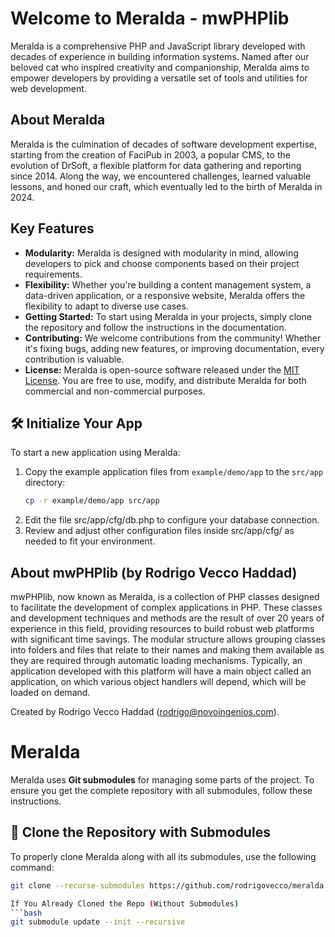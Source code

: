 # Welcome to Meralda - mwPHPlib

Meralda is a comprehensive PHP and JavaScript library developed with decades of experience in building information systems. Named after our beloved cat who inspired creativity and companionship, Meralda aims to empower developers by providing a versatile set of tools and utilities for web development.

## About Meralda

Meralda is the culmination of decades of software development expertise, starting from the creation of FaciPub in 2003, a popular CMS, to the evolution of DrSoft, a flexible platform for data gathering and reporting since 2014. Along the way, we encountered challenges, learned valuable lessons, and honed our craft, which eventually led to the birth of Meralda in 2024.

## Key Features

- **Modularity:** Meralda is designed with modularity in mind, allowing developers to pick and choose components based on their project requirements.
- **Flexibility:** Whether you're building a content management system, a data-driven application, or a responsive website, Meralda offers the flexibility to adapt to diverse use cases.
- **Getting Started:** To start using Meralda in your projects, simply clone the repository and follow the instructions in the documentation.
- **Contributing:** We welcome contributions from the community! Whether it's fixing bugs, adding new features, or improving documentation, every contribution is valuable.
- **License:** Meralda is open-source software released under the [MIT License](LICENSE). You are free to use, modify, and distribute Meralda for both commercial and non-commercial purposes.

## 🛠️ Initialize Your App
To start a new application using Meralda:
1. Copy the example application files from `example/demo/app` to the `src/app` directory:
   ```bash
   cp -r example/demo/app src/app
2. Edit the file src/app/cfg/db.php to configure your database connection.
3. Review and adjust other configuration files inside src/app/cfg/ as needed to fit your environment.


## About mwPHPlib (by Rodrigo Vecco Haddad)

mwPHPlib, now known as Meralda, is a collection of PHP classes designed to facilitate the development of complex applications in PHP. These classes and development techniques and methods are the result of over 20 years of experience in this field, providing resources to build robust web platforms with significant time savings. The modular structure allows grouping classes into folders and files that relate to their names and making them available as they are required through automatic loading mechanisms. Typically, an application developed with this platform will have a main object called an application, on which various object handlers will depend, which will be loaded on demand. 

Created by Rodrigo Vecco Haddad (rodrigo@novoingenios.com).

# Meralda

Meralda uses **Git submodules** for managing some parts of the project. To ensure you get the complete repository with all submodules, follow these instructions.

## 🚀 Clone the Repository with Submodules

To properly clone Meralda along with all its submodules, use the following command:

```bash
git clone --recurse-submodules https://github.com/rodrigovecco/meralda.git

If You Already Cloned the Repo (Without Submodules)
```bash
git submodule update --init --recursive
